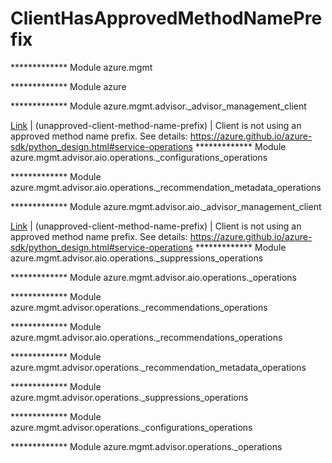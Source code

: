 # ClientHasApprovedMethodNamePrefix

************* Module azure.mgmt
  
************* Module azure
  
************* Module azure.mgmt.advisor._advisor_management_client
  

[Link](https://github.com/Azure/azure-sdk-for-python/blob/main/sdk/advisor/azure-mgmt-advisor/azure/mgmt/advisor/_advisor_management_client.py#L102) | (unapproved-client-method-name-prefix) |  Client is not using an approved method name prefix. See details: https://azure.github.io/azure-sdk/python_design.html#service-operations 
************* Module azure.mgmt.advisor.aio.operations._configurations_operations
  
************* Module azure.mgmt.advisor.aio.operations._recommendation_metadata_operations
  
************* Module azure.mgmt.advisor.aio._advisor_management_client
  

[Link](https://github.com/Azure/azure-sdk-for-python/blob/main/sdk/advisor/azure-mgmt-advisor/azure/mgmt/advisor/aio/_advisor_management_client.py#L102) | (unapproved-client-method-name-prefix) |  Client is not using an approved method name prefix. See details: https://azure.github.io/azure-sdk/python_design.html#service-operations 
************* Module azure.mgmt.advisor.aio.operations._suppressions_operations
  
************* Module azure.mgmt.advisor.aio.operations._operations
  
************* Module azure.mgmt.advisor.operations._recommendations_operations
  
************* Module azure.mgmt.advisor.aio.operations._recommendations_operations
  
************* Module azure.mgmt.advisor.operations._recommendation_metadata_operations
  
************* Module azure.mgmt.advisor.operations._suppressions_operations
  
************* Module azure.mgmt.advisor.operations._configurations_operations
  
************* Module azure.mgmt.advisor.operations._operations
  
